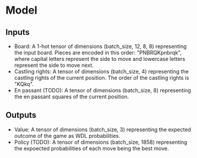 # Model

## Inputs

- Board: A 1-hot tensor of dimensions (batch_size, 12, 8, 8) representing the input board. Pieces are encoded in this order: "PNBRQKpnbrqk", where capital letters represent the side to move and lowercase letters represent the side to move next.
- Castling rights: A tensor of dimensions (batch_size, 4) representing the castling rights of the current position. The order of the castling rights is "KQkq".
- En passant (TODO): A tensor of dimensions (batch_size, 8) representing the en passant squares of the current position.

## Outputs

- Value: A tensor of dimensions (batch_size, 3) representing the expected outcome of the game as WDL probabilities.
- Policy (TODO): A tensor of dimensions (batch_size, 1858) representing the expoected probabilities of each move being the best move.
